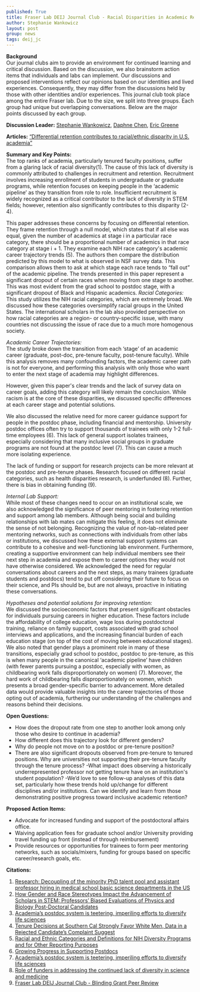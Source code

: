 ```yaml
---
published: True
title: Fraser Lab DEIJ Journal Club - Racial Disparities in Academic Retention 
author: Stephanie Wankowicz
layout: post
group: news
tags: deij_jc
---
```

**Background**
<br>
Our journal clubs aim to provide an environment for continued learning and critical discussion. Based on the discussion, we also brainstorm action items that individuals and labs can implement. Our discussions and proposed interventions reflect our opinions based on our identities and lived experiences. Consequently, they may differ from the discussions held by those with other identities and/or experiences.
This journal club took place among the entire Fraser lab. Due to the size, we split into three groups. Each group had unique but overlapping conversations. Below are the major points discussed by each group.

**Discussion Leader:** [Stephanie Wankowicz](/members/), [Daphne Chen](/members/), [Eric Greene](/members/#Eric%20Greene,%20Ph.D.)

**Articles:** 
[“Differential retention contributes to racial/ethnic disparity in U.S. academia”](https://journals.plos.org/plosone/article?id=10.1371/journal.pone.0259710)


**Summary and Key Points:**
<br>
The top ranks of academia, particularly tenured faculty positions, suffer from a glaring lack of racial diversity(1). The cause of this lack of diversity is commonly attributed to challenges in recruitment and retention. Recruitment involves increasing enrollment of students in undergraduate or graduate programs, while retention focuses on keeping people in the ‘academic pipeline’ as they transition from role to role. Insufficient recruitment is widely recognized as a critical contributor to the lack of diversity in STEM fields; however, retention also significantly contributes to this disparity (2-4).

This paper addresses these concerns by focusing on differential retention. They frame retention through a null model, which states that if all else was equal, given the number of academics at stage i in a particular race category, there should be a proportional number of academics in that race category at stage i + 1. They examine each NIH race category's academic career trajectory trends (5). The authors then compare the distribution predicted by this model to what is observed in NSF survey data. This comparison allows them to ask at which stage each race tends to “fall out” of the academic pipeline. The trends presented in this paper represent a significant dropout of certain races when moving from one stage to another. This was most evident from the grad school to postdoc stage, with a significant dropout of Black and Hispanic academics.
*Racial Categories:* This study utilizes the NIH racial categories, which are extremely broad. We discussed how these categories oversimplify racial groups in the United States. The international scholars in the lab also provided perspective on how racial categories are a region- or country-specific issue, with many countries not discussing the issue of race due to a much more homogenous society.
</br>

*Academic Career Trajectories:*
<br>
The study broke down the transition from each ‘stage’ of an academic career (graduate, post-doc, pre-tenure faculty, post-tenure faculty). While this analysis removes many confounding factors, the academic career path is not for everyone, and performing this analysis with only those who want to enter the next stage of academia may highlight differences. 

However, given this paper's clear trends and the lack of survey data on career goals, adding this category will likely remain the conclusion. While racism is at the core of these disparities, we discussed specific differences at each career stage and potential solutions.

We also discussed the relative need for more career guidance support for people in the postdoc phase, including financial and mentorship. University postdoc offices often try to support thousands of trainees with only 1-2 full-time employees (6). This lack of general support isolates trainees, especially considering that many inclusive social groups in graduate programs are not found at the postdoc level (7). This can cause a much more isolating experience. 

The lack of funding or support for research projects can be more relevant at the postdoc and pre-tenure phases. Research focused on different racial categories, such as health disparities research, is underfunded (8). Further, there is bias in obtaining funding (9). 
</br>

*Internal Lab Support:*
<br>
While most of these changes need to occur on an institutional scale, we also acknowledged the significance of peer mentoring in fostering retention and support among lab members. Although being social and building relationships with lab mates can mitigate this feeling, it does not eliminate the sense of not belonging. Recognizing the value of non-lab-related peer mentoring networks, such as connections with individuals from other labs or institutions, we discussed how these external support systems can contribute to a cohesive and well-functioning lab environment. Furthermore, creating a supportive environment can help individual members see their next step in academia and expose them to career options they would not have otherwise considered. We acknowledged the need for regular conversations about careers and the next steps, as many trainees (graduate students and postdocs) tend to put off considering their future to focus on their science, and PIs should be, but are not always, proactive in initiating these conversations.
</br>

*Hypotheses and potential solutions for improving retention:*
<br>
We discussed the socioeconomic factors that present significant obstacles for individuals pursuing careers in higher education. These factors include the affordability of college education, wage loss during postdoctoral training, reliance on family support, costs associated with grad school interviews and applications, and the increasing financial burden of each education stage (on top of the cost of moving between educational stages). We also noted that gender plays a prominent role in many of these transitions, especially grad school to postdoc, postdoc to pre-tenure, as this is when many people in the canonical ‘academic pipeline’ have children (with fewer parents pursuing a postdoc, especially with women, as childbearing work falls disproportionately on women) (7). Moreover, the hard work of childbearing falls disproportionately on women, which presents a broad gender-specific barrier to advancement. More detailed data would provide valuable insights into the career trajectories of those opting out of academia, furthering our understanding of the challenges and reasons behind their decisions.
</br>


**Open Questions:**
- How does the dropout rate from one step to another look among only those who desire to continue in academia? 
- How different does this trajectory look for different genders?
- Why do people not move on to a postdoc or pre-tenure position?
- There are also significant dropouts observed from pre-tenure to tenured positions. Why are universities not supporting their pre-tenure faculty through the tenure process? 
-What impact does observing a historically underrepresented professor not getting tenure have on an institution's student population? 
-We’d love to see follow-up analyses of this data set, particularly how these trends hold up/change for different disciplines and/or institutions. Can we identify and learn from those demonstrating positive progress toward inclusive academic retention? 

**Proposed Action Items:** 
- Advocate for increased funding and support of the postdoctoral affairs office.
- Waiving application fees for graduate school and/or University providing travel funding up front (instead of through reimbursement)
- Provide resources or opportunities for trainees to form peer mentoring networks, such as socials/mixers, funding for groups based on specific career/research goals, etc.

 **Citations:** 

 1) [Research: Decoupling of the minority PhD talent pool and assistant professor hiring in medical school basic science departments in the US](https://elifesciences.org/articles/21393)
 2) [How Gender and Race Stereotypes Impact the Advancement of Scholars in STEM: Professors’ Biased Evaluations of Physics and Biology Post-Doctoral Candidates](https://link.springer.com/article/10.1007/s11199-019-01052-w)
 3) [Academia’s postdoc system is teetering, imperiling efforts to diversify life sciences](https://www.statnews.com/2023/06/06/postdoc-system-teetering-imperiling-life-sciences-diversity/)
 4) [Tenure Decisions at Southern Cal Strongly Favor White Men, Data in a Rejected Candidate’s Complaint Suggest](https://www.chronicle.com/article/tenure-decisions-at-southern-cal-strongly-favor-white-men-data-in-a-rejected-candidates-complaint-suggest/)
 5) [Racial and Ethnic Categories and Definitions for NIH Diversity Programs and for Other Reporting Purposes](https://grants.nih.gov/grants/guide/notice-files/NOT-OD-15-089.html)
 6) [Growing Progress in Supporting Postdocs](https://cdn.ymaws.com/www.nationalpostdoc.org/resource/resmgr/docs/2021_npa_policy_report.pdf)
 7) [Academia’s postdoc system is teetering, imperiling efforts to diversify life sciences](https://www.statnews.com/2023/06/06/postdoc-system-teetering-imperiling-life-sciences-diversity/)
 8) [Role of funders in addressing the continued lack of diversity in science and medicine](https://www.nature.com/articles/s41591-021-01555-8)
 9) [Fraser Lab DEIJ Journal Club - Blinding Grant Peer Review](https://fraserlab.com/2022/11/04/DEIJ-Journal-Club/)
